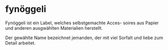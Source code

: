 # fynöggeli
Fynöggeli ist ein Label, welches selbstgemachte Acces- soires aus Papier und anderen ausgwählten Materialien  herstellt.

Der gewählte Name bezeichnet jemanden, der mit viel
Sorfalt und liebe zum Detail arbeitet.
